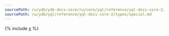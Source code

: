 ```yaml
---
sourcePath: ru/ydb/ydb-docs-core/ru/core/yql/reference/yql-docs-core-2/types/special.md
sourcePath: ru/ydb/yql/reference/yql-docs-core-2/types/special.md
---
```


{% include [x](_includes/special.md) %}
